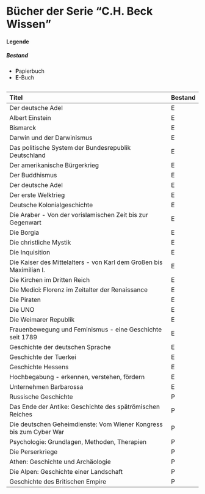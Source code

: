 # Bücher der Serie <q>C.H. Beck Wissen</q>

#### Legende
##### Bestand
- **P**apierbuch
- **E**-Buch

##

| Titel                                                               | Bestand | 
|:--------------------------------------------------------------------|:--------|
| Der deutsche Adel                                                   | E       | 
| Albert Einstein                                                     | E       | 
| Bismarck                                                            | E       |
| Darwin und der Darwinismus                                          | E       |
| Das politische System der Bundesrepublik Deutschland                | E       |
| Der amerikanische Bürgerkrieg                                       | E       |
| Der Buddhismus                                                      | E       |
| Der deutsche Adel                                                   | E       |
| Der erste Welktrieg                                                 | E       |
| Deutsche Kolonialgeschichte                                         | E       |
| Die Araber - Von der vorislamischen Zeit bis zur Gegenwart          | E       |
| Die Borgia                                                          | E       |
| Die christliche Mystik                                              | E       |
| Die Inquisition                                                     | E       |
| Die Kaiser des Mittelalters - von Karl dem Großen bis Maximilian I. | E       |
| Die Kirchen im Dritten Reich                                        | E       |
| Die Medici: Florenz im Zeitalter der Renaissance                    | E       |
| Die Piraten                                                         | E       |
| Die UNO                                                             | E       |
| Die Weimarer Republik                                               | E       |
| Frauenbewegung und Feminismus - eine Geschichte seit 1789           | E       |
| Geschichte der deutschen Sprache                                    | E       |
| Geschichte der Tuerkei                                              | E       |
| Geschichte Hessens                                                  | E       |
| Hochbegabung - erkennen, verstehen, fördern                         | E       |
| Unternehmen Barbarossa                                              | E       |
| Russische Geschichte                                                | P       |
| Das Ende der Antike: Geschichte des spätrömischen Reiches           | P       |
| Die deutschen Geheimdienste: Vom Wiener Kongress bis zum Cyber War  | P       |
| Psychologie: Grundlagen, Methoden, Therapien                        | P       |
| Die Perserkriege                                                    | P       |
| Athen: Geschichte und Archäologie                                   | P       |
| Die Alpen: Geschichte einer Landschaft                              | P       |
| Geschichte des Britischen Empire                                    | P       |